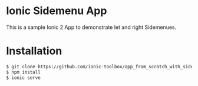 # Ionic Sidemenu App
This is a sample Ionic 2 App to demonstrate let and right Sidemenues.


# Installation
```bash
$ git clone https://github.com/ionic-toolbox/app_from_scratch_with_sidemenu_left_and_right.git
$ npm install
$ ionic serve
```
